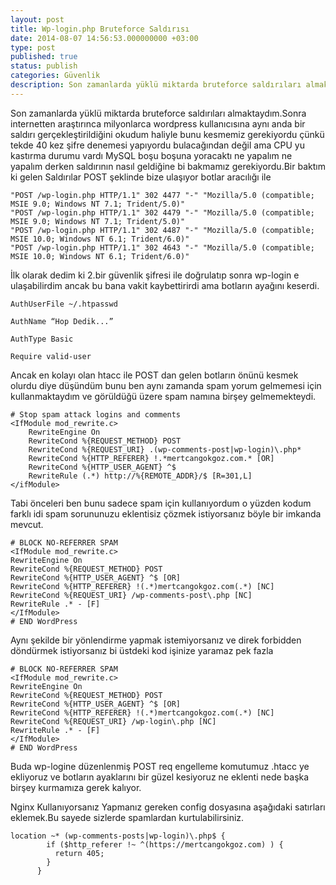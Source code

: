 ```yaml
---
layout: post
title: Wp-login.php Bruteforce Saldırısı
date: 2014-08-07 14:56:53.000000000 +03:00
type: post
published: true
status: publish
categories: Güvenlik
description: Son zamanlarda yüklü miktarda bruteforce saldırıları almaktaydım.Sonra internetten araştırınca milyonlarca wordpress kullanıcısına aynı anda bir saldırı
---
```

Son zamanlarda yüklü miktarda bruteforce saldırıları almaktaydım.Sonra internetten araştırınca milyonlarca wordpress kullanıcısına aynı anda bir saldırı gerçekleştirildiğini okudum haliyle bunu kesmemiz gerekiyordu çünkü tekde 40 kez şifre denemesi yapıyordu bulacağından değil ama CPU yu kastırma durumu vardı MySQL boşu boşuna yoracaktı ne yapalım ne yapalım derken saldırının nasıl geldiğine bi bakmamız gerekiyordu.Bir baktım ki gelen Saldırılar POST şeklinde bize ulaşıyor botlar aracılığı ile

    "POST /wp-login.php HTTP/1.1" 302 4477 "-" "Mozilla/5.0 (compatible; MSIE 9.0; Windows NT 7.1; Trident/5.0)"
    "POST /wp-login.php HTTP/1.1" 302 4479 "-" "Mozilla/5.0 (compatible; MSIE 9.0; Windows NT 7.1; Trident/5.0)"
    "POST /wp-login.php HTTP/1.1" 302 4487 "-" "Mozilla/5.0 (compatible; MSIE 10.0; Windows NT 6.1; Trident/6.0)"
    "POST /wp-login.php HTTP/1.1" 302 4643 "-" "Mozilla/5.0 (compatible; MSIE 10.0; Windows NT 6.1; Trident/6.0)"

İlk olarak dedim ki 2.bir güvenlik şifresi ile doğrulatıp sonra wp-login e ulaşabilirdim ancak bu bana vakit kaybettirirdi ama botların ayağını keserdi.

    AuthUserFile ~/.htpasswd

    AuthName “Hop Dedik...”

    AuthType Basic

    Require valid-user

Ancak en kolayı olan htacc ile POST dan gelen botların önünü kesmek olurdu diye düşündüm bunu ben aynı zamanda spam yorum gelmemesi için kullanmaktaydım ve görüldüğü üzere spam namına birşey gelmemekteydi.

    # Stop spam attack logins and comments
    <IfModule mod_rewrite.c>
    	RewriteEngine On
    	RewriteCond %{REQUEST_METHOD} POST
    	RewriteCond %{REQUEST_URI} .(wp-comments-post|wp-login)\.php*
    	RewriteCond %{HTTP_REFERER} !.*mertcangokgoz.com.* [OR]
    	RewriteCond %{HTTP_USER_AGENT} ^$
    	RewriteRule (.*) http://%{REMOTE_ADDR}/$ [R=301,L]
    </ifModule>

Tabi önceleri ben bunu sadece spam için kullanıyordum o yüzden kodum farklı idi spam sorununuzu eklentisiz çözmek istiyorsanız böyle bir imkanda mevcut.

    # BLOCK NO-REFERRER SPAM
    <IfModule mod_rewrite.c>
    RewriteEngine On
    RewriteCond %{REQUEST_METHOD} POST
    RewriteCond %{HTTP_USER_AGENT} ^$ [OR]
    RewriteCond %{HTTP_REFERER} !(.*)mertcangokgoz.com(.*) [NC]
    RewriteCond %{REQUEST_URI} /wp-comments-post\.php [NC]
    RewriteRule .* - [F]
    </IfModule>
    # END WordPress

Aynı şekilde bir yönlendirme yapmak istemiyorsanız ve direk forbidden döndürmek istiyorsanız bi üstdeki kod işinize yaramaz pek fazla

    # BLOCK NO-REFERRER SPAM
    <IfModule mod_rewrite.c>
    RewriteEngine On
    RewriteCond %{REQUEST_METHOD} POST
    RewriteCond %{HTTP_USER_AGENT} ^$ [OR]
    RewriteCond %{HTTP_REFERER} !(.*)mertcangokgoz.com(.*) [NC]
    RewriteCond %{REQUEST_URI} /wp-login\.php [NC]
    RewriteRule .* - [F]
    </IfModule>
    # END WordPress

Buda wp-logine düzenlenmiş POST req engelleme komutumuz .htacc ye ekliyoruz ve botların ayaklarını bir güzel kesiyoruz ne eklenti nede başka birşey kurmamıza gerek kalıyor.

Nginx Kullanıyorsanız Yapmanız gereken config dosyasına aşağıdaki satırları eklemek.Bu sayede sizlerde spamlardan kurtulabilirsiniz.

    location ~* (wp-comments-posts|wp-login)\.php$ {
            if ($http_referer !~ ^(https://mertcangokgoz.com) ) {
              return 405;
            }
          }
